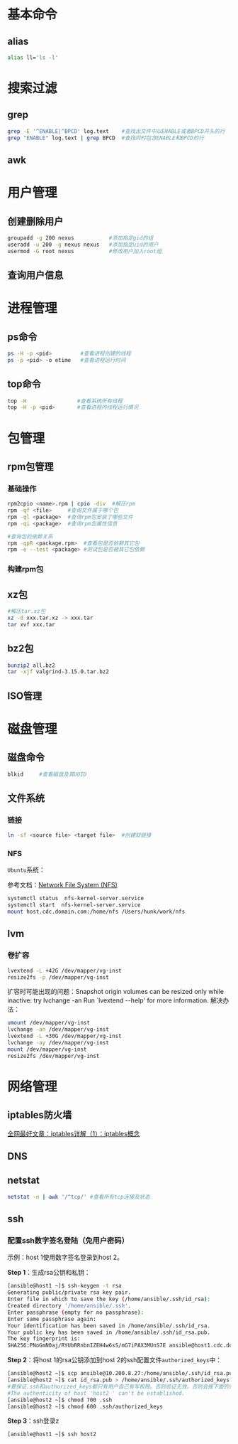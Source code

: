 # 基本命令

## alias

```bash
alias ll='ls -l'
```

# 搜索过滤

## grep

```bash
grep -E '^ENABLE|^BPCD' log.text    #查找出文件中以ENABLE或者BPCD开头的行
grep "ENABLE" log.text | grep BPCD  #查找同时包含ENABLE和BPCD的行
```

## awk



# 用户管理

## 创建删除用户

```bash
groupadd -g 200 nexus  		    #添加指定gid的组
useradd -u 200 -g nexus nexus   #添加指定uid的用户
usermod -G root nexus 		    #修改用户加入root组
```

## 查询用户信息



# 进程管理

## ps命令

```bash
ps -H -p <pid>         #查看进程创建的线程
ps -p <pid> -o etime   #查看进程运行时间
```

## top命令

```bash
top -H                #查看系统所有线程
top -H -p <pid>       #查看进程内线程运行情况
```



# 包管理

## rpm包管理

### 基础操作

```bash
rpm2cpio <name>.rpm | cpio -div  #解压rpm
rpm -qf <file>     #查询文件属于哪个包
rpm -ql <package>  #查询rpm包安装了哪些文件
rpm -qi <package>  #查询rpm包属性信息

#查询包的依赖关系
rpm -qpR <package.rpm>  #查看包是否依赖其它包
rpm -e --test <package> #测试包是否被其它包依赖
```

### 构建rpm包

## xz包

```bash
#解压tar.xz包
xz -d xxx.tar.xz -> xxx.tar
tar xvf xxx.tar
```

## bz2包

```bash
bunzip2 all.bz2
tar -xjf valgrind-3.15.0.tar.bz2
```



## ISO管理



# 磁盘管理

## 磁盘命令

```bash
blkid     #查看磁盘及其UUID
```

## 文件系统

### 链接

```bash
ln -sf <source file> <target file>  #创建软链接
```

### NFS

`Ubuntu`系统：

参考文档：[Network File System (NFS)](https://ubuntu.com/server/docs/service-nfs)

```bash
systemctl status  nfs-kernel-server.service
systemctl start  nfs-kernel-server.service
mount host.cdc.domain.com:/home/nfs /Users/hunk/work/nfs
```



## lvm

### 卷扩容

```bash
lvextend -L +42G /dev/mapper/vg-inst 
resize2fs -p /dev/mapper/vg-inst
```

扩容时可能出现的问题：Snapshot origin volumes can be resized only while inactive: try lvchange -an Run `lvextend --help' for more information. 解决办法：

```bash
umount /dev/mapper/vg-inst
lvchange -an /dev/mapper/vg-inst
lvextend -L +30G /dev/mapper/vg-inst
lvchange -ay /dev/mapper/vg-inst
mount /dev/mapper/vg-inst
resize2fs /dev/mapper/vg-inst
```

# 网络管理

## iptables防火墙

[全网最好文章：iptables详解（1）：iptables概念](http://www.zsythink.net/archives/1199/)

## DNS

## netstat

```bash
netstat -n | awk '/^tcp/' #查看所有tcp连接及状态
```

## ssh

### 配置ssh数字签名登陆（免用户密码）

示例：host 1使用数字签名登录到host 2。

**Step 1**：生成rsa公钥和私钥：

```bash
[ansible@host1 ~]$ ssh-keygen -t rsa
Generating public/private rsa key pair.
Enter file in which to save the key (/home/ansible/.ssh/id_rsa): 
Created directory '/home/ansible/.ssh'.
Enter passphrase (empty for no passphrase): 
Enter same passphrase again: 
Your identification has been saved in /home/ansible/.ssh/id_rsa.
Your public key has been saved in /home/ansible/.ssh/id_rsa.pub.
The key fingerprint is:
SHA256:PNoGmN0aj/RYUbRRnbnIZEH4w6sS/mG7iPAX3MUnS7E ansible@host1.cdc.domain.com
```

**Step 2**：将host 1的rsa公钥添加到host 2的ssh配置文件`authorized_keys`中：

```bash
[ansible@host2 ~]$ scp ansible@10.200.8.27:/home/ansible/.ssh/id_rsa.pub .
[ansible@host2 ~]$ cat id_rsa.pub > /home/ansible/.ssh/authorized_keys
#要保证.ssh和authorized_keys都只有用户自己有写权限。否则验证无效。否则会报下面的错误：
#The authenticity of host 'host2 ' can't be established.
[ansible@host2 ~]$ chmod 700 .ssh
[ansible@host2 ~]$ chmod 600 .ssh/authorized_keys
```

**Step 3**：ssh登录z

```bash
[ansible@host1 ~]$ ssh host2
```